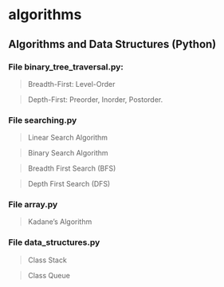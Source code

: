 # algorithms

## Algorithms and Data Structures (Python)

### File binary_tree_traversal.py:

> Breadth-First: Level-Order

> Depth-First: Preorder, Inorder, Postorder.


### File searching.py

> Linear Search Algorithm

> Binary Search Algorithm

> Breadth First Search (BFS)

> Depth First Search (DFS)


### File array.py

> Kadane’s Algorithm


### File data_structures.py

> Class Stack

> Class Queue
